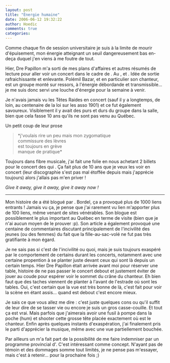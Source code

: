 ```yaml
---
layout: post
title: "Énergie humaine"
date: 2006-06-12 19:32:22
author: Hoedic
comments: true
categories: 
---
```



Comme chaque fin de session universitaire je suis à la limite de mourir d'épuisement, mon énergie atteignant un seuil dangereusement bas en-deça duquel j'en viens à me foutre de tout.

Hier, Dre Papillon m'a sorti de mes plans d'affaires et autres résumés de lecture pour aller voir un concert dans le cadre de . Au ,  et . Idée de sortie rafraichissante et enlevante. Polémil Bazar, et en particulier son chanteur, est un groupe monté sur ressors, à l'énergie débordande et transmissible... je me suis donc servi une louche d'énergie pour la semaine à venir.

Je n'avais jamais vu les Têtes Raides en concert (sauf il y a longtemps, de loin, au centenaire de la loi sur les asso 1901) et ce fut également savoureux. Visiblement il y avait des purs et durs du groupe dans la salle, bien que cela fasse 10 ans qu'ils ne sont pas venu au Québec.

Un petit coup de leur prose

<blockquote class="citation">
*j'voulais rire un peu mais mon zygomatique<br/>
commissure des lèvres<br/>
est toujours en grève<br/>
manque de pratique*
</blockquote>

Toujours dans fibre musicale, j'ai fait une folie en nous achetant 2 billets pour le concert des  qui . Ça fait plus de 10 ans que je veux les voir en concert (leur discographie s'est pas mal étoffée depuis mais j'apprécie toujours) alors j'allais pas m'en priver !

*Give it away, give it away, give it away now !*

***

Mon histoire de  a été blogué par . Bordel, ça a provoqué plus de 1000 liens entrants ! Jamais vu ça, je pense que j'ai rarement vu lien m'apporter plus de 100 liens, même venant de sites vénérables. Son blogue est possiblement le plus important au Québec en terme de visite (bien que je n'ai aucun moyen de le prouver :p). Son article a également provoqué une centaine de commentaires discutant principalement de l'incivilité des jeunes (ou des femmes) du fait que la fille-au-sac-volé ne fut pas très gratifiante à mon égard.

Je ne sais pas si c'est de l'incivilité ou quoi, mais je suis toujours exaspéré par le comportement de certains durant les concerts, notamment avec une certaine propention à se planter juste devant ceux qui sont là depuis un certain temps. Hier Dre Papillon était arrivée avant moi pour réserver une table, histoire de ne pas passer le concert debout et justement éviter de jouer au coude pour espérer voir le sommet du crâne du chanteur. Eh bien faut que des taches viennent de planter à l'avant de l'estrade où sont les tables. Oui, c'est certain que la vue est très bonne de là, c'est fait pour voir la scène en étant assis... quand est debout c'est encore mieux.

Je sais ce que vous allez me dire : c'est juste quelques cons ou qu'il suffit de leur dire de se tasser vie ou encore je suis un gros casse-couille. Et tout ça est vrai. Mais parfois que j'aimerais avoir une fusil à pompe dans la poche (hum) et shooter cette grosse tête placée exactement où est le chanteur. Enfin après quelques instants d'exaspération, j'ai finalement pris le parti d'apprécier la musique, même avec une vue partiellement bouchée.

Par ailleurs un  m'a fait part de la possibilité de me faire indemniser par un programme provincial d'. C'est intéressant comme concept. N'ayant pas de témoin et des dommages somme tout limités, je ne pense pas m'essayer, mais c'est à retenir... pour la prochaine fois ;)